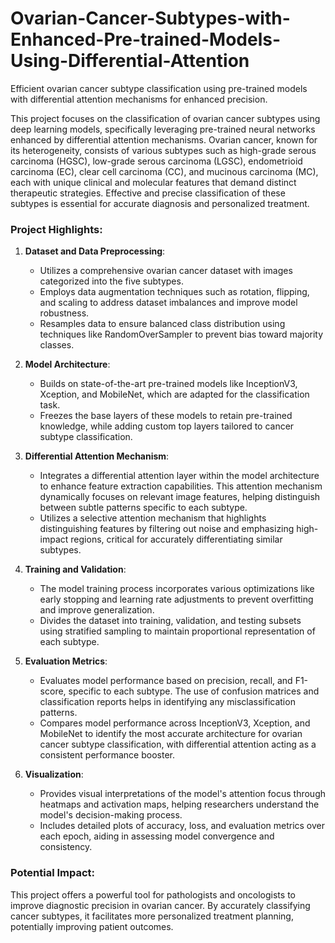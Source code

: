 # Ovarian-Cancer-Subtypes-with-Enhanced-Pre-trained-Models-Using-Differential-Attention
Efficient ovarian cancer subtype classification using pre-trained models with differential attention mechanisms for enhanced precision.


This project focuses on the classification of ovarian cancer subtypes using deep learning models, specifically leveraging pre-trained neural networks enhanced by differential attention mechanisms. Ovarian cancer, known for its heterogeneity, consists of various subtypes such as high-grade serous carcinoma (HGSC), low-grade serous carcinoma (LGSC), endometrioid carcinoma (EC), clear cell carcinoma (CC), and mucinous carcinoma (MC), each with unique clinical and molecular features that demand distinct therapeutic strategies. Effective and precise classification of these subtypes is essential for accurate diagnosis and personalized treatment.

### Project Highlights:
1. **Dataset and Data Preprocessing**:
   - Utilizes a comprehensive ovarian cancer dataset with images categorized into the five subtypes.
   - Employs data augmentation techniques such as rotation, flipping, and scaling to address dataset imbalances and improve model robustness.
   - Resamples data to ensure balanced class distribution using techniques like RandomOverSampler to prevent bias toward majority classes.

2. **Model Architecture**:
   - Builds on state-of-the-art pre-trained models like InceptionV3, Xception, and MobileNet, which are adapted for the classification task.
   - Freezes the base layers of these models to retain pre-trained knowledge, while adding custom top layers tailored to cancer subtype classification.

3. **Differential Attention Mechanism**:
   - Integrates a differential attention layer within the model architecture to enhance feature extraction capabilities. This attention mechanism dynamically focuses on relevant image features, helping distinguish between subtle patterns specific to each subtype.
   - Utilizes a selective attention mechanism that highlights distinguishing features by filtering out noise and emphasizing high-impact regions, critical for accurately differentiating similar subtypes.

4. **Training and Validation**:
   - The model training process incorporates various optimizations like early stopping and learning rate adjustments to prevent overfitting and improve generalization.
   - Divides the dataset into training, validation, and testing subsets using stratified sampling to maintain proportional representation of each subtype.

5. **Evaluation Metrics**:
   - Evaluates model performance based on precision, recall, and F1-score, specific to each subtype. The use of confusion matrices and classification reports helps in identifying any misclassification patterns.
   - Compares model performance across InceptionV3, Xception, and MobileNet to identify the most accurate architecture for ovarian cancer subtype classification, with differential attention acting as a consistent performance booster.

6. **Visualization**:
   - Provides visual interpretations of the model's attention focus through heatmaps and activation maps, helping researchers understand the model's decision-making process.
   - Includes detailed plots of accuracy, loss, and evaluation metrics over each epoch, aiding in assessing model convergence and consistency.

### Potential Impact:
This project offers a powerful tool for pathologists and oncologists to improve diagnostic precision in ovarian cancer. By accurately classifying cancer subtypes, it facilitates more personalized treatment planning, potentially improving patient outcomes.
